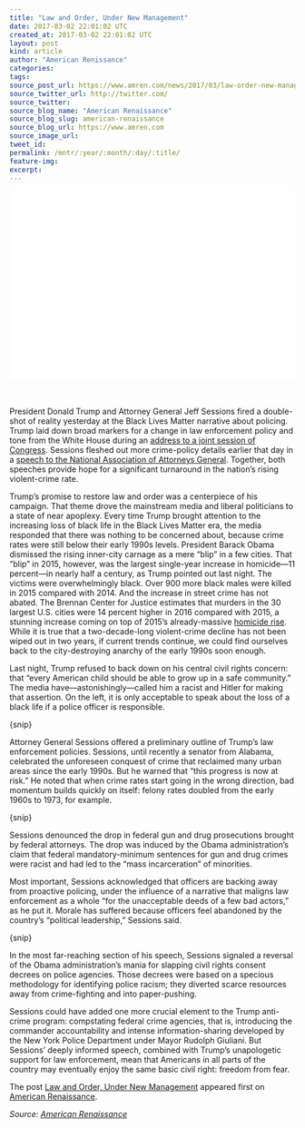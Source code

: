 ```yaml
---
title: "Law and Order, Under New Management"
date: 2017-03-02 22:01:02 UTC
created_at: 2017-03-02 22:01:02 UTC
layout: post
kind: article
author: "American Renissance"
categories: 
tags: 
source_post_url: https://www.amren.com/news/2017/03/law-order-new-management/
source_twitter_url: http://twitter.com/
source_twitter: 
source_blog_name: "American Renaissance"
source_blog_slug: american-renaissance
source_blog_url: https://www.amren.com
source_image_url: 
tweet_id:
permalink: /mntr/:year/:month/:day/:title/
feature-img: 
excerpt:
---
```

<div id="fb-root"></div>
<div class="getty embed image" style="background-color: #fff; display: inline-block; font-family: 'Helvetica Neue',Helvetica,Arial,sans-serif; color: #a7a7a7; font-size: 11px; width: 100%; max-width: 615px;">
<div style="padding: 0; margin: 0; text-align: left;"></div>
<div style="overflow: hidden; position: relative; height: 0; padding: 66.666667% 0 0 0; width: 100%;"></div>
<p style="margin: 0;">
</p></div>
<p> </p>
<p>President Donald Trump and Attorney General Jeff Sessions fired a double-shot of reality yesterday at the Black Lives Matter narrative about policing. Trump laid down broad markers for a change in law enforcement policy and tone from the White House during an <a style="font-style: inherit; font-weight: inherit;" href="http://www.cnn.com/2017/02/28/politics/donald-trump-speech-transcript-full-text/">address to a joint session of Congress</a>. Sessions fleshed out more crime-policy details earlier that day in a <a style="font-style: inherit; font-weight: inherit;" href="https://www.justice.gov/opa/speech/attorney-general-jeff-sessions-delivers-remarks-national-association-attorneys-general">speech to the National Association of Attorneys General</a>. Together, both speeches provide hope for a significant turnaround in the nation’s rising violent-crime rate.</p>
<p>Trump’s promise to restore law and order was a centerpiece of his campaign. That theme drove the mainstream media and liberal politicians to a state of near apoplexy. Every time Trump brought attention to the increasing loss of black life in the Black Lives Matter era, the media responded that there was nothing to be concerned about, because crime rates were still below their early 1990s levels. President Barack Obama dismissed the rising inner-city carnage as a mere “blip” in a few cities. That “blip” in 2015, however, was the largest single-year increase in homicide—11 percent—in nearly half a century, as Trump pointed out last night. The victims were overwhelmingly black. Over 900 more black males were killed in 2015 compared with 2014. And the increase in street crime has not abated. The Brennan Center for Justice estimates that murders in the 30 largest U.S. cities were 14 percent higher in 2016 compared with 2015, a stunning increase coming on top of 2015’s already-massive <a style="font-style: inherit; font-weight: inherit;" href="https://ucr.fbi.gov/crime-in-the-u.s/2015/crime-in-the-u.s.-2015/tables/table-12">homicide rise</a>. While it is true that a two-decade-long violent-crime decline has not been wiped out in two years, if current trends continue, we could find ourselves back to the city-destroying anarchy of the early 1990s soon enough.</p>
<p>Last night, Trump refused to back down on his central civil rights concern: that “every American child should be able to grow up in a safe community.” The media have—astonishingly—called him a racist and Hitler for making that assertion. On the left, it is only acceptable to speak about the loss of a black life if a police officer is responsible.</p>
<p>{snip}</p>
<p>Attorney General Sessions offered a preliminary outline of Trump’s law enforcement policies. Sessions, until recently a senator from Alabama, celebrated the unforeseen conquest of crime that reclaimed many urban areas since the early 1990s. But he warned that “this progress is now at risk.” He noted that when crime rates start going in the wrong direction, bad momentum builds quickly on itself: felony rates doubled from the early 1960s to 1973, for example.</p>
<p>{snip}</p>
<p>Sessions denounced the drop in federal gun and drug prosecutions brought by federal attorneys. The drop was induced by the Obama administration’s claim that federal mandatory-minimum sentences for gun and drug crimes were racist and had led to the “mass incarceration” of minorities.</p>
<p>Most important, Sessions acknowledged that officers are backing away from proactive policing, under the influence of a narrative that maligns law enforcement as a whole “for the unacceptable deeds of a few bad actors,” as he put it. Morale has suffered because officers feel abandoned by the country’s “political leadership,” Sessions said.</p>
<p>{snip}</p>
<p>In the most far-reaching section of his speech, Sessions signaled a reversal of the Obama administration’s mania for slapping civil rights consent decrees on police agencies. Those decrees were based on a specious methodology for identifying police racism; they diverted scarce resources away from crime-fighting and into paper-pushing.</p>
<p>Sessions could have added one more crucial element to the Trump anti-crime program: compstating federal crime agencies, that is, introducing the commander accountability and intense information-sharing developed by the New York Police Department under Mayor Rudolph Giuliani. But Sessions’ deeply informed speech, combined with Trump’s unapologetic support for law enforcement, mean that Americans in all parts of the country may eventually enjoy the same basic civil right: freedom from fear.</p>
<p>The post <a rel="nofollow" href="https://www.amren.com/news/2017/03/law-order-new-management/">Law and Order, Under New Management</a> appeared first on <a rel="nofollow" href="https://www.amren.com">American Renaissance</a>.</p><div class="">
    <i>Source: <a href="https://www.amren.com">American Renaissance</a></i>
</div>
